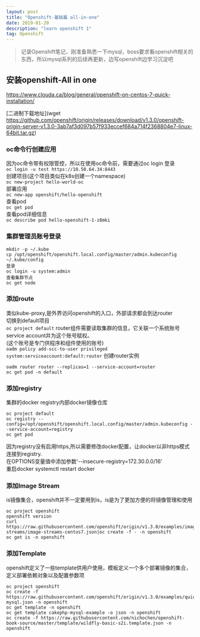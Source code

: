 ```yaml
---
layout: post
title: "Openshift-基础篇 all-in-one"
date: 2019-01-20  
description: "learn openshift 1"
tag: Openshift
---  
```


> 记录Openshift笔记，刚准备熟悉一下mysql，boss要求看openshift相关的东西，所以mysql系列的后续再更新，边写openshift边学习沉淀吧  

## 安装openshift-All in one  

https://www.clouda.ca/blog/general/openshift-on-centos-7-quick-installation/  

[二进制下载地址](wget https://github.com/openshift/origin/releases/download/v1.3.0/openshift-origin-server-v1.3.0-3ab7af3d097b57f933eccef684a714f2368804e7-linux-64bit.tar.gz)  

### oc命令行创建应用

因为oc命令带有权限管控，所以在使用oc命令前，需要通过oc login 登录  
`oc login -u test https://10.50.64.34:8443`  
创建项目(这个项目类似在k8s创建一个namespace)  
`oc new-project hello-world-oc`  
部署应用  
`oc new-app openshift/hello-openshift`  
查看pod  
`oc get pod`  
查看pod详细信息  
`oc describe pod hello-openshift-1-z8mki`

### 集群管理员账号登录  

```
mkdir -p ~/.kube
cp /opt/openshift/openshift.local.config/master/admin.kubeconfig ~/.kube/config
登录  
oc login -u system:admin
查看集群节点  
oc get node
```

### 添加route

类似kube-proxy,是外界访问openshift的入口，外部请求都会到达router  
切换到default项目  
`oc project default`
router组件需要读取集群的信息，它关联一个系统账号service account并为这个账号赋权。  
(这个账号是专门供程序和组件使用的账号)  
`oadm policy add-scc-to-user privileged system:serviceaccount:default:router`
创建router实例  

```
oadm router router --replicas=1 --service-account=router
oc get pod -n default
```

### 添加registry
集群的docker registry内部docker镜像仓库  

```
oc project default
oc registry --config=/opt/openshift/openshift.local.config/master/admin.kubeconfig --service-account=registry
oc get pod  
```
因为registry没有启用https,所以需要修改docker配置，让docker以非https模式连接到registry.  
在OPTIONS变量值中添加参数'--insecure-registry=172.30.0.0/16'  
重启docker systemctl restart docker  


### 添加Image Stream

is镜像集合，openshift并不一定要用到is，is是为了更加方便的将镜像管理和使用  
```
oc project openshift
openshift version
curl https://raw.githubusercontent.com/openshift/origin/v1.3.0/examples/image-streams/image-streams-centos7.json|oc create -f - -n openshift
oc get is -n openshift
```


### 添加Template

openshift定义了一些template供用户使用，模板定义一个多个部署镜像的集合，定义部署依赖对象以及配置参数项  
```
oc project openshift
oc create -f https://raw.githubusercontent.com/openshift/origin/v1.3.0/examples/quickstarts/cakephp-mysql.json -n openshift  
oc get template -n openshift
oc get template cakephp-mysql-example -o json -n openshift
oc create -f https://raw.githubusercontent.com/nichochen/openshift-book-source/master/template/wildfly-basic-s2i.template.json -n openshift  
```

